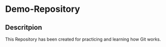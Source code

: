 # Demo-Repository
## Descritpion
This Repository has been created for practicing and learning how Git works.